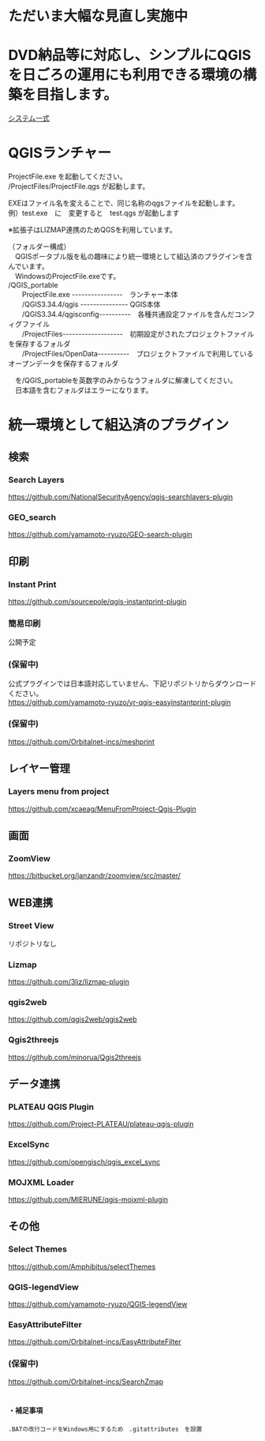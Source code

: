 # ただいま大幅な見直し実施中  
# DVD納品等に対応し、シンプルにQGISを日ごろの運用にも利用できる環境の構築を目指します。  
[システム一式](https://1drv.ms/u/s!Am9UcJ606r_LgrkFLyqZ1NJCikxwWQ?e=pb3Vwa)  

# QGISランチャー  
 ProjectFile.exe を起動してください。  
 /ProjectFiles/ProjectFile.qgs が起動します。  

EXEはファイル名を変えることで、同じ名称のqgsファイルを起動します。  
 例）test.exe　に　変更すると　test.qgs が起動します  

 ※拡張子はLIZMAP連携のためQGSを利用しています。
 
（フォルダー構成）  
　QGISポータブル版を私の趣味により統一環境として組込済のプラグインを含んでいます。  
　WindowsのProjectFile.exeです。    
  /QGIS_portable  
　　ProjectFile.exe ----------------　ランチャー本体   
　　/QGIS3.34.4/qgis --------------- QGIS本体  
　　/QGIS3.34.4/qgisconfig----------　各種共通設定ファイルを含んだコンフィグファイル    
　　/ProjectFiles-------------------　初期設定がされたプロジェクトファイルを保存するフォルダ    
　　/ProjectFiles/OpenData----------　プロジェクトファイルで利用しているオープンデータを保存するフォルダ  

　を/QGIS_portableを英数字のみからなうフォルダに解凍してください。   
　日本語を含むフォルダはエラーになります。  
  
# 統一環境として組込済のプラグイン  
## 検索  
### Search Layers  
https://github.com/NationalSecurityAgency/qgis-searchlayers-plugin  
### GEO_search  
https://github.com/yamamoto-ryuzo/GEO-search-plugin  
## 印刷  
### Instant Print  
https://github.com/sourcepole/qgis-instantprint-plugin  
### 簡易印刷  
公開予定  
### (保留中)  
公式プラグインでは日本語対応していません、下記リポジトリからダウンロードください。  
https://github.com/yamamoto-ryuzo/yr-qgis-easyinstantprint-plugin  
### (保留中)  
https://github.com/Orbitalnet-incs/meshprint  
## レイヤー管理   
### Layers menu from project  
https://github.com/xcaeag/MenuFromProject-Qgis-Plugin  
## 画面  
### ZoomView  
https://bitbucket.org/janzandr/zoomview/src/master/
## WEB連携  
### Street View  
リポジトリなし  
### Lizmap  
https://github.com/3liz/lizmap-plugin  
### qgis2web  
https://github.com/qgis2web/qgis2web  
### Qgis2threejs  
https://github.com/minorua/Qgis2threejs  
## データ連携  
### PLATEAU QGIS Plugin  
https://github.com/Project-PLATEAU/plateau-qgis-plugin  
### ExcelSync  
https://github.com/opengisch/qgis_excel_sync  
### MOJXML Loader  
https://github.com/MIERUNE/qgis-mojxml-plugin  
## その他  
### Select Themes  
https://github.com/Amphibitus/selectThemes  
### QGIS-legendView  
https://github.com/yamamoto-ryuzo/QGIS-legendView
### EasyAttributeFilter  
https://github.com/Orbitalnet-incs/EasyAttributeFilter  
### (保留中)  
https://github.com/Orbitalnet-incs/SearchZmap  
　　
#### ・補足事項  
    .BATの改行コードをWindows用にするため　.gitattributes　を設置 
